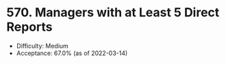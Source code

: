 # 570. Managers with at Least 5 Direct Reports
- Difficulty: Medium
- Acceptance: 67.0% (as of 2022-03-14)
